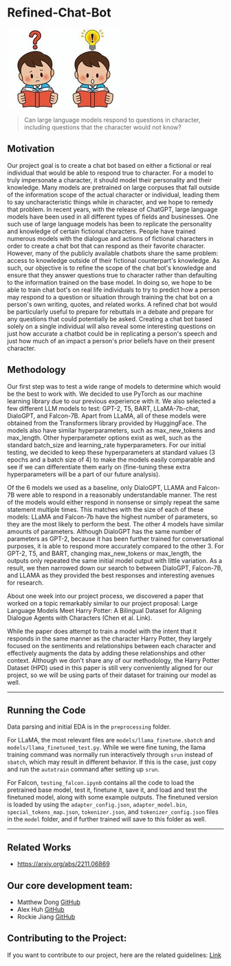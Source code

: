 # Refined-Chat-Bot

![logo](./image.jpg)

> Can large language models respond to questions in character, including questions that the character would not know?

## Motivation
Our project goal is to create a chat bot based on either a fictional or real individual that would be able to respond true to character. For a model to truly impersonate a character, it should model their personality and their knowledge. Many models are pretrained on large corpuses that fall outside of the information scope of the actual character or individual, leading them to say uncharacteristic things while in character, and we hope to remedy that problem.
In recent years, with the release of ChatGPT, large language models have been used in all different types of fields and businesses. One such use of large language models has been to replicate the personality and knowledge of certain fictional characters. People have trained numerous models with the dialogue and actions of fictional characters in order to create a chat bot that can respond as their favorite character. However, many of the publicly available chatbots share the same problem: access to knowledge outside of their fictional counterpart's knowledge. As such, our objective is to refine the scope of the chat bot's knowledge and ensure that they answer questions true to character rather than defaulting to the information trained on the base model. In doing so, we hope to be able to train chat bot's on real life individuals to try to predict how a person may respond to a question or situation through training the chat bot on a person's own writing, quotes, and related works. A refined chat bot would be particularly useful to prepare for rebuttals in a debate and prepare for any questions that could potentially be asked. Creating a chat bot based solely on a single individual will also reveal some interesting questions on just how accurate a chatbot could be in replicating a person's speech and just how much of an impact a person's prior beliefs have on their present character.

## Methodology
Our first step was to test a wide range of models to determine which would be the best to work with. We decided to use PyTorch as our machine learning library due to our previous experience with it. We also selected a few different LLM models to test: GPT-2, T5, BART, LLaMA-7b-chat, DialoGPT, and Falcon-7B. Apart from LLaMA, all of these models were obtained from the Transformers library provided by HuggingFace. The models also have similar hyperparameters, such as max_new_tokens and max_length. Other hyperparameter options exist as well, such as the standard batch_size and learning_rate hyperparameters. For our initial testing, we decided to keep these hyperparameters at standard values (3 epochs and a batch size of 4) to make the models easily comparable and see if we can differentiate them early on (fine-tuning these extra hyperparameters will be a part of our future analysis).

Of the 6 models we used as a baseline, only DialoGPT, LLAMA and Falcon-7B were able to respond in a reasonably understandable manner. The rest of the models would either respond in nonsense or simply repeat the same statement multiple times. This matches with the size of each of these models: LLaMA and Falcon-7b have the highest number of parameters, so they are the most likely to perform the best. The other 4 models have similar amounts of parameters. Although DialoGPT has the same number of parameters as GPT-2, because it has been further trained for conversational purposes, it is able to respond more accurately compared to the other 3. For GPT-2, T5, and BART, changing max_new_tokens or max_length, the outputs only repeated the same initial model output with little variation. As a result, we then narrowed down our search to between DialoGPT, Falcon-7B, and LLAMA as they provided the best responses and interesting avenues for research.

About one week into our project process, we discovered a paper that worked on a topic remarkably similar to our project proposal: Large Language Models Meet Harry Potter: A Bilingual Dataset for Aligning Dialogue Agents with Characters (Chen et al. Link).

While the paper does attempt to train a model with the intent that it responds in the same manner as the character Harry Potter, they largely focused on the sentiments and relationships between each character and effectively augments the data by adding these relationships and other context. Although we don't share any of our methodology, the Harry Potter Dataset (HPD) used in this paper is still very conveniently aligned for our project, so we will be using parts of their dataset for training our model as well.

---

## Running the Code
Data parsing and initial EDA is in the `preprocessing` folder. 

For LLaMA, the most relevant files are `models/llama_finetune.sbatch` and `models/llama_finetuned_test.py`. While we were fine tuning, the llama training command was normally run interactively through `srun` instead of `sbatch`, which may result in different behavior. If this is the case, just copy and run the `autotrain` command after setting up `srun`.

For Falcon, `testing_falcon.ipynb` contains all the code to load the pretrained base model, test it, finetune it, save it, and load and test the finetuned model, along with some example outputs. The finetuned version is loaded by using the `adapter_config.json`, `adapter_model.bin`, `special_tokens_map.json`, `tokenizer.json`, and `tokenizer_config.json` files in the `model` folder, and if further trained will save to this folder as well.

---
## Related Works
* <https://arxiv.org/abs/2211.06869>

## Our core development team:
* Matthew Dong [GitHub](https://github.com/Matt-J-Dong)
* Alex Huh [GitHub](https://github.com/Alex-Huh)
* Rockie Jiang [GitHub](https://github.com/rj1551)

## Contributing to the Project:
If you want to contribute to our project, here are the related guidelines: [Link](./CONTRIBUTING.md)
